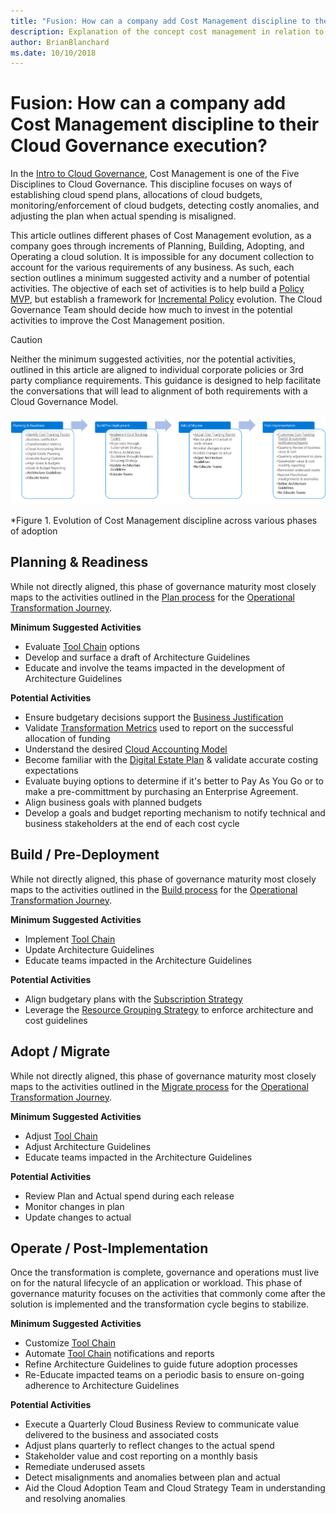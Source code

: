 ```yaml
---
title: "Fusion: How can a company add Cost Management discipline to their Cloud Governance execution?"
description: Explanation of the concept cost management in relation to cloud governance
author: BrianBlanchard
ms.date: 10/10/2018
---
```


# Fusion: How can a company add Cost Management discipline to their Cloud Governance execution?

In the [Intro to Cloud Governance](../overview.md), Cost Management is one of the Five Disciplines to Cloud Governance. This discipline focuses on ways of establishing cloud spend plans, allocations of cloud budgets,  monitoring/enforcement of cloud budgets, detecting costly anomalies, and adjusting the plan when actual spending is misaligned.

This article outlines different phases of Cost Management evolution, as a company goes through increments of Planning, Building, Adopting, and Operating a cloud solution. It is impossible for any document collection to account for the various requirements of any business. As such, each section outlines a minimum suggested activity and a number of potential activities. The objective of each set of activities is to help build a [Policy MVP](../policy-compliance/overview.md), but establish a framework for [Incremental Policy](../policy-compliance/overview.md) evolution. The Cloud Governance Team should decide how much to invest in the potential activities to improve the Cost Management position.

> [!CAUTION]
> Neither the minimum suggested activities, nor the potential activities, outlined in this article are aligned to individual corporate policies or 3rd party compliance requirements. This guidance is designed to help facilitate the conversations that will lead to alignment of both requirements with a Cloud Governance Model.

![Evolution of the Cost Management Discipline across various phases of adoption](../../_images/governance-discipline-cost-management.png)

*Figure 1. Evolution of Cost Management discipline across various phases of adoption

## Planning & Readiness

While not directly aligned, this phase of governance maturity most closely maps to the activities outlined in the [Plan process](../../transformation-journeys/operational-transformation/plan.md) for the [Operational Transformation Journey](../../transformation-journeys/operational-transformation/overview.md).

**Minimum Suggested Activities**

* Evaluate [Tool Chain](toolchain.md) options
* Develop and surface a draft of Architecture Guidelines
* Educate and involve the teams impacted in the development of Architecture Guidelines

**Potential Activities**

* Ensure budgetary decisions support the [Business Justification](../../business-strategy/cloud-migration-business-case.md)
* Validate [Transformation Metrics](../../business-strategy/transformation-metrics.md) used to report on the successful allocation of funding
* Understand the desired [Cloud Accounting Model](../../business-strategy/cloud-accounting.md)
* Become familiar with the [Digital Estate Plan](../../digital-estate/overview.md) & validate accurate costing expectations
* Evaluate buying options to determine if it's better to Pay As You Go or to make a pre-committment by purchasing an Enterprise Agreement.
* Align business goals with planned budgets
* Develop a goals and budget reporting mechanism to notify technical and business stakeholders at the end of each cost cycle

## Build / Pre-Deployment

While not directly aligned, this phase of governance maturity most closely maps to the activities outlined in the [Build process](../../transformation-journeys/operational-transformation/build.md) for the [Operational Transformation Journey](../../transformation-journeys/operational-transformation/overview.md).

**Minimum Suggested Activities**

* Implement [Tool Chain](toolchain.md)
* Update Architecture Guidelines
* Educate teams impacted in the Architecture Guidelines

**Potential Activities**

* Align budgetary plans with the [Subscription Strategy](../../infrastructure/subscriptions/overview.md)
* Leverage the [Resource Grouping Strategy](../../infrastructure/) to enforce architecture and cost guidelines

## Adopt / Migrate

While not directly aligned, this phase of governance maturity most closely maps to the activities outlined in the [Migrate process](../../transformation-journeys/operational-transformation/migrate.md) for the [Operational Transformation Journey](../../transformation-journeys/operational-transformation/overview.md).

**Minimum Suggested Activities**

* Adjust [Tool Chain](toolchain.md)
* Adjust Architecture Guidelines
* Educate teams impacted in the Architecture Guidelines

**Potential Activities**

* Review Plan and Actual spend during each release
* Monitor changes in plan
* Update changes to actual

## Operate / Post-Implementation

Once the transformation is complete, governance and operations must live on for the natural lifecycle of an  application or workload. This phase of governance maturity focuses on the activities that commonly come after the solution is implemented and the transformation cycle begins to stabilize.

**Minimum Suggested Activities**

* Customize [Tool Chain](toolchain.md)
* Automate [Tool Chain](toolchain.md) notifications and reports
* Refine Architecture Guidelines to guide future adoption processes
* Re-Educate impacted teams on a periodic basis to ensure on-going adherence to Architecture Guidelines

**Potential Activities**

* Execute a Quarterly Cloud Business Review to communicate value delivered to the business and associated costs
* Adjust plans quarterly to reflect changes to the actual spend
* Stakeholder value and cost reporting on a monthly basis
* Remediate underused assets
* Detect misalignments and anomalies between plan and actual
* Aid the Cloud Adoption Team and Cloud Strategy Team in understanding and resolving anomalies